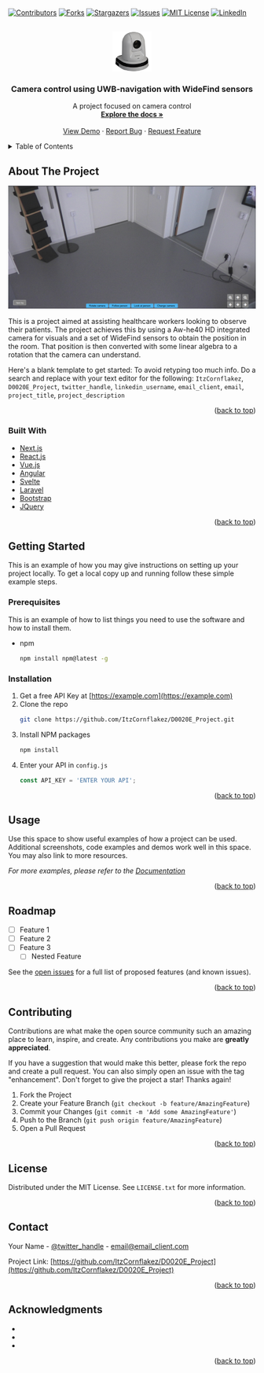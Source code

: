 # <div id="top"></div>
<!--
*** Thanks for checking out the Best-README-Template. If you have a suggestion
*** that would make this better, please fork the repo and create a pull request
*** or simply open an issue with the tag "enhancement".
*** Don't forget to give the project a star!
*** Thanks again! Now go create something AMAZING! :D
-->



<!-- PROJECT SHIELDS -->
<!--
*** I'm using markdown "reference style" links for readability.
*** Reference links are enclosed in brackets [ ] instead of parentheses ( ).
*** See the bottom of this document for the declaration of the reference variables
*** for contributors-url, forks-url, etc. This is an optional, concise syntax you may use.
*** https://www.markdownguide.org/basic-syntax/#reference-style-links
-->
[![Contributors][contributors-shield]][contributors-url]
[![Forks][forks-shield]][forks-url]
[![Stargazers][stars-shield]][stars-url]
[![Issues][issues-shield]][issues-url]
[![MIT License][license-shield]][license-url]
[![LinkedIn][linkedin-shield]][linkedin-url]



<!-- PROJECT LOGO -->
<br />
<div align="center">
  <a href="https://github.com/ItzCornflakez/D0020E_Project">
    <img src="images/logo.jpg" alt="Logo" width="80" height="80">
  </a>

<h3 align="center">Camera control using UWB-navigation with WideFind sensors</h3>

  <p align="center">
     A project focused on camera control
    <br />
    <a href="https://github.com/ItzCornflakez/D0020E_Project"><strong>Explore the docs »</strong></a>
    <br />
    <br />
    <a href="https://github.com/ItzCornflakez/D0020E_Project">View Demo</a>
    ·
    <a href="https://github.com/ItzCornflakez/D0020E_Project/issues">Report Bug</a>
    ·
    <a href="https://github.com/ItzCornflakez/D0020E_Project/issues">Request Feature</a>
  </p>
</div>



<!-- TABLE OF CONTENTS -->
<details>
  <summary>Table of Contents</summary>
  <ol>
    <li>
      <a href="#about-the-project">About The Project</a>
      <ul>
        <li><a href="#built-with">Built With</a></li>
      </ul>
    </li>
    <li>
      <a href="#getting-started">Getting Started</a>
      <ul>
        <li><a href="#prerequisites">Prerequisites</a></li>
        <li><a href="#installation">Installation</a></li>
      </ul>
    </li>
    <li><a href="#usage">Usage</a></li>
    <li><a href="#roadmap">Roadmap</a></li>
    <li><a href="#contributing">Contributing</a></li>
    <li><a href="#license">License</a></li>
    <li><a href="#contact">Contact</a></li>
    <li><a href="#acknowledgments">Acknowledgments</a></li>
  </ol>
</details>



<!-- ABOUT THE PROJECT -->
## About The Project

[![Product Name Screen Shot][product-screenshot]](https://example.com)

This is a project aimed at assisting healthcare workers looking to observe their patients. The project achieves this by using a Aw-he40 HD integrated camera for visuals and a set of WideFind sensors to obtain the position in the room. That position is then converted with some linear algebra to a rotation that the camera can understand.

Here's a blank template to get started: To avoid retyping too much info. Do a search and replace with your text editor for the following: `ItzCornflakez`, `D0020E_Project`, `twitter_handle`, `linkedin_username`, `email_client`, `email`, `project_title`, `project_description`

<p align="right">(<a href="#top">back to top</a>)</p>



### Built With

* [Next.js](https://nextjs.org/)
* [React.js](https://reactjs.org/)
* [Vue.js](https://vuejs.org/)
* [Angular](https://angular.io/)
* [Svelte](https://svelte.dev/)
* [Laravel](https://laravel.com)
* [Bootstrap](https://getbootstrap.com)
* [JQuery](https://jquery.com)

<p align="right">(<a href="#top">back to top</a>)</p>



<!-- GETTING STARTED -->
## Getting Started

This is an example of how you may give instructions on setting up your project locally.
To get a local copy up and running follow these simple example steps.

### Prerequisites

This is an example of how to list things you need to use the software and how to install them.
* npm
  ```sh
  npm install npm@latest -g
  ```

### Installation

1. Get a free API Key at [https://example.com](https://example.com)
2. Clone the repo
   ```sh
   git clone https://github.com/ItzCornflakez/D0020E_Project.git
   ```
3. Install NPM packages
   ```sh
   npm install
   ```
4. Enter your API in `config.js`
   ```js
   const API_KEY = 'ENTER YOUR API';
   ```

<p align="right">(<a href="#top">back to top</a>)</p>



<!-- USAGE EXAMPLES -->
## Usage

Use this space to show useful examples of how a project can be used. Additional screenshots, code examples and demos work well in this space. You may also link to more resources.

_For more examples, please refer to the [Documentation](https://example.com)_

<p align="right">(<a href="#top">back to top</a>)</p>



<!-- ROADMAP -->
## Roadmap

- [ ] Feature 1
- [ ] Feature 2
- [ ] Feature 3
    - [ ] Nested Feature

See the [open issues](https://github.com/ItzCornflakez/D0020E_Project/issues) for a full list of proposed features (and known issues).

<p align="right">(<a href="#top">back to top</a>)</p>



<!-- CONTRIBUTING -->
## Contributing

Contributions are what make the open source community such an amazing place to learn, inspire, and create. Any contributions you make are **greatly appreciated**.

If you have a suggestion that would make this better, please fork the repo and create a pull request. You can also simply open an issue with the tag "enhancement".
Don't forget to give the project a star! Thanks again!

1. Fork the Project
2. Create your Feature Branch (`git checkout -b feature/AmazingFeature`)
3. Commit your Changes (`git commit -m 'Add some AmazingFeature'`)
4. Push to the Branch (`git push origin feature/AmazingFeature`)
5. Open a Pull Request

<p align="right">(<a href="#top">back to top</a>)</p>



<!-- LICENSE -->
## License

Distributed under the MIT License. See `LICENSE.txt` for more information.

<p align="right">(<a href="#top">back to top</a>)</p>



<!-- CONTACT -->
## Contact

Your Name - [@twitter_handle](https://twitter.com/twitter_handle) - email@email_client.com

Project Link: [https://github.com/ItzCornflakez/D0020E_Project](https://github.com/ItzCornflakez/D0020E_Project)

<p align="right">(<a href="#top">back to top</a>)</p>



<!-- ACKNOWLEDGMENTS -->
## Acknowledgments

* []()
* []()
* []()

<p align="right">(<a href="#top">back to top</a>)</p>



<!-- MARKDOWN LINKS & IMAGES -->
<!-- https://www.markdownguide.org/basic-syntax/#reference-style-links -->
[contributors-shield]: https://img.shields.io/github/contributors/ItzCornflakez/D0020E_Project.svg?style=for-the-badge
[contributors-url]: https://github.com/ItzCornflakez/D0020E_Project/graphs/contributors
[forks-shield]: https://img.shields.io/github/forks/ItzCornflakez/D0020E_Project.svg?style=for-the-badge
[forks-url]: https://github.com/ItzCornflakez/D0020E_Project/network/members
[stars-shield]: https://img.shields.io/github/stars/ItzCornflakez/D0020E_Project.svg?style=for-the-badge
[stars-url]: https://github.com/ItzCornflakez/D0020E_Project/stargazers
[issues-shield]: https://img.shields.io/github/issues/ItzCornflakez/D0020E_Project.svg?style=for-the-badge
[issues-url]: https://github.com/ItzCornflakez/D0020E_Project/issues
[license-shield]: https://img.shields.io/github/license/ItzCornflakez/D0020E_Project.svg?style=for-the-badge
[license-url]: https://github.com/ItzCornflakez/D0020E_Project/blob/master/LICENSE.txt
[linkedin-shield]: https://img.shields.io/badge/-LinkedIn-black.svg?style=for-the-badge&logo=linkedin&colorB=555
[linkedin-url]: https://linkedin.com/in/linkedin_username
[product-screenshot]: images/screenshot.png
